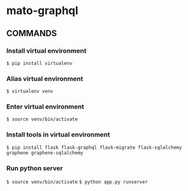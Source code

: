 # mato-graphql

## COMMANDS

### Install virtual environment
`$ pip install virtualenv`

### Alias virtual environment
`$ virtualenv venv`

### Enter virtual environment
`$ source venv/bin/activate`

### Install tools in virtual environment
`$ pip install flask flask-graphql flask-migrate flask-sqlalchemy graphene graphene-sqlalchemy`

### Run python server
`$ source venv/bin/activate`
`$ python app.py runserver`
